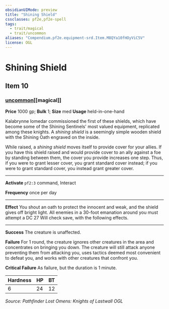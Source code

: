 ```yaml
---
obsidianUIMode: preview
title: "Shining Shield"
cssclasses: pf2e,pf2e-spell
tags:
  - trait/magical
  - trait/uncommon
aliases: "Compendium.pf2e.equipment-srd.Item.M8QYa10fHOyViC5V"
license: OGL
---
```

# Shining Shield
## Item 10
### [uncommon](uncommon "Uncommon Rarity Trait")[[magical]]


**Price** 1000 gp; 
**Bulk** 1; **Size** med
**Usage** held-in-one-hand

Kalabrynne Iomedar commissioned the first of these shields, which have become some of the Shining Sentinels' most valued equipment, replicated among these knights. A _shining shield_ is a seemingly simple wooden shield with the Shining Oath engraved on the inside.

While raised, a _shining shield_ moves itself to provide cover for your allies. If you have this shield raised and would provide cover to an ally against a foe by standing between them, the cover you provide increases one step. Thus, if you were to grant lesser cover, you grant standard cover instead; if you were to grant standard cover, you instead grant greater cover.

* * *

**Activate** `pf2:3` command, Interact

**Frequency** once per day

* * *

**Effect** You shout an oath to protect the innocent and weak, and the shield gives off bright light. All enemies in a 30-foot emanation around you must attempt a DC 27 Will check save, with the following effects.

* * *

**Success** The creature is unaffected.

**Failure** For 1 round, the creature ignores other creatures in the area and concentrates on bringing you down. The creature will still attack anyone preventing them from attacking you, uses tactics deemed most convenient to defeat you, and works with other creatures that confront you.

**Critical Failure** As failure, but the duration is 1 minute.

  

| Hardness | HP | BT |
| --- | --- | --- |
| 6 | 24 | 12 |

*Source: Pathfinder Lost Omens: Knights of Lastwall*
*OGL*